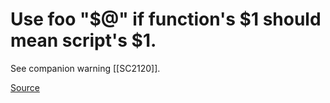 # Use foo "$@" if function's $1 should mean script's $1.

See companion warning [[SC2120]].

[Source](https://github.com/koalaman/shellcheck/wiki/SC2119)

